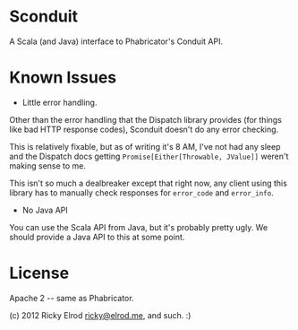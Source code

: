 # Sconduit

A Scala (and Java) interface to Phabricator's Conduit API.

# Known Issues

* Little error handling.

Other than the error handling that the Dispatch library provides (for things
like bad HTTP response codes), Sconduit doesn't do any error checking.

This is relatively fixable, but as of writing it's 8 AM, I've not had any sleep
and the Dispatch docs getting `Promise[Either[Throwable, JValue]]` weren't making
sense to me.

This isn't so much a dealbreaker except that right now, any client using this
library has to manually check responses for `error_code` and `error_info`.

* No Java API

You can use the Scala API from Java, but it's probably pretty ugly. We should
provide a Java API to this at some point.

# License

Apache 2 -- same as Phabricator.

(c) 2012 Ricky Elrod <ricky@elrod.me>, and such. :)